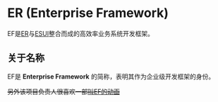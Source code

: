 # ER (Enterprise Framework)

EF是[ER](https://github.com/ecomfe/er)与[ESUI](https://github.com/ecomfe/esui)整合而成的高效率业务系统开发框架。

## 关于名称

EF是 **Enterprise Framework** 的简称，表明其作为企业级开发框架的身份。

<del>另外该项目负责人很喜欢一部<a href="http://baike.baidu.com/view/204818.htm">叫EF的动画</a></del>